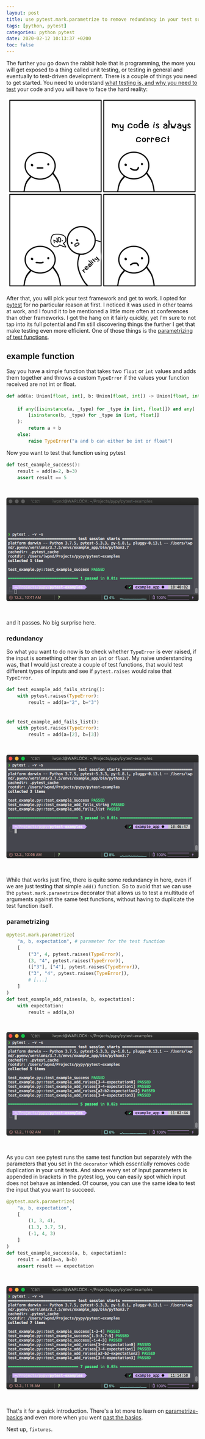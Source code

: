 ```yaml
---
layout: post
title: use pytest.mark.parametrize to remove redundancy in your test suite
tags: [python, pytest]
categories: python pytest
date: 2020-02-12 10:13:37 +0200
toc: false
---
```


The further you go down the rabbit hole that is programming, the more you will get exposed to a thing called unit testing, or testing in general and eventually to test-driven development. There is a couple of things you need to get started. You need to understand  [what testing is, and why you need to test](https://jeffknupp.com/blog/2013/12/09/improve-your-python-understanding-unit-testing/) your code and you will have to face the hard reality:

<p align="center">
<img src="/img/2020-02-pytest/no.png" alt="just no">
</p>

After that, you will pick your test framework and get to work. I opted for [pytest](https://docs.pytest.org/en/latest/) for no particular reason at first. I noticed it was used in other teams at work, and I found it to be mentioned a little more often at conferences than other frameworks. I got the hang on it fairly quickly, yet I'm sure to not tap into its full potential and I'm still discovering things the further I get that make testing even more efficient. One of those things is the [parametrizing of test functions](http://doc.pytest.org/en/latest/parametrize.html#parametrize-basics).

## example function

Say you have a simple function that takes two `float` or `int` values and adds them together and throws a custom `TypeError` if the values your function received are not int or float.

```python
def add(a: Union[float, int], b: Union[float, int]) -> Union[float, int]:

    if any([isinstance(a, _type) for _type in [int, float]]) and any(
        [isinstance(b, _type) for _type in [int, float]]
    ):
        return a + b
    else:
        raise TypeError("a and b can either be int or float")
```

Now you want to test that function using pytest

```python
def test_example_success():
    result = add(a=2, b=3)
    assert result == 5
```
<br>
<p align="center">
<img src="/img/2020-02-pytest/screenshot_test.png" alt="pytest output simple test">
</p>
<br>

  
and it passes. No big surprise here.

### redundancy

So what you want to do now is to check whether `TypeError` is ever raised, if the input is something other than an `int` or `float`.
My naive understanding was, that I would just create a couple of test functions, that would test different types of inputs and see if `pytest.raises` would raise that `TypeError`.


```python
def test_example_add_fails_string():
    with pytest.raises(TypeError):
        result = add(a="2", b="3")


def test_example_add_fails_list():
    with pytest.raises(TypeError):
        result = add(a=[2], b=[3])
```
  
<br>
<p align="center">
<img src="/img/2020-02-pytest/screenshot_redundancy.png" alt="pytest output redundant tests">
</p>
<br>

While that works just fine, there is quite some redundancy in here, even if we are just testing that simple `add()` function. So to avoid that we can use the `pytest.mark.parametrize` decorator that allows us to test a multitude of arguments against the same test functions, without having to duplicate the test function itself.

### parametrizing

```python
@pytest.mark.parametrize(
    "a, b, expectation", # parameter for the test function
    [
        ("3", 4, pytest.raises(TypeError)),
        (3, "4", pytest.raises(TypeError)),
        (["3"], ["4"], pytest.raises(TypeError)),
        ("3", "4", pytest.raises(TypeError)), 
        # [...]
    ]
)
def test_example_add_raises(a, b, expectation):
    with expectation:
        result = add(a,b)
```

<br>
<p align="center">
<img src="/img/2020-02-pytest/screenshot_result_parametrize.png" alt="pytest output parametrized test">
</p>
<br>

As you can see pytest runs the same test function but separately with the parameters that you set in the `decorator` which essentially removes code duplication in your unit tests. And since every set of input parameters is appended in brackets in the pytest log, you can easily spot which input does not behave as intended. Of course, you can use the same idea to test the input that you want to succeed.


```python
@pytest.mark.parametrize(
    "a, b, expectation", 
    [
        (1, 3, 4),
        (1.3, 3.7, 5),
        (-1, 4, 3)
    ]
)
def test_example_success(a, b, expectation):
    result = add(a=a, b=b)
    assert result == expectation
```

<br>
<p align="center">
<img src="/img/2020-02-pytest/screenshot_parametrize-success.png" alt="pytest output parametrized test success">
</p>
<br>

That's it for a quick introduction. There's a lot more to learn on [parametrize-basics](http://doc.pytest.org/en/latest/parametrize.html#parametrize-basics) and even more when you went [past the basics](http://doc.pytest.org/en/latest/example/parametrize.html).

Next up, `fixtures`.
